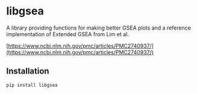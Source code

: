 # libgsea

A library providing functions for making better GSEA plots and a
reference implementation of Extended GSEA from Lim et al.

[https://www.ncbi.nlm.nih.gov/pmc/articles/PMC2740937/](https://www.ncbi.nlm.nih.gov/pmc/articles/PMC2740937/)


## Installation

```
pip install libgsea
```
